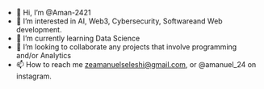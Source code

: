 - 👋 Hi, I’m @Aman-2421
- 👀 I’m interested in AI, Web3, Cybersecurity, Softwareand Web development. 
- 🌱 I’m currently learning Data Science 
- 💞️ I’m looking to collaborate any projects that involve programming and/or Analytics 
- 📫 How to reach me zeamanuelseleshi@gmail.com, or @amanuel_24 on instagram.

<!---
Aman-2421/Aman-2421 is a ✨ special ✨ repository because its `README.md` (this file) appears on your GitHub profile.
You can click the Preview link to take a look at your changes.
--->
